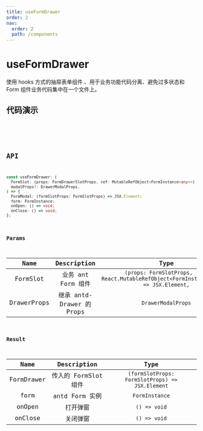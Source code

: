 ```yaml
---
title: useFormDrawer
order: 2
nav:
  order: 2
  path: /components
---
```


# useFormDrawer

使用 hooks 方式的抽屉表单组件 、用于业务功能代码分离、避免过多状态和 Form 组件业务代码集中在一个文件上。

## 代码演示

<code src='./demos/demo.tsx'>

<API></API>

## API

```ts
const useFormDrawer: (
  FormSlot: (props: FormDrawerSlotProps, ref: MutableRefObject<FormInstance<any>>) => JSX.Element,
  modalProps?: DrawerModalProps,
) => {
  FormModal: (formSlotProps: FormSlotProps) => JSX.Element;
  form: FormInstance;
  onOpen: () => void;
  onClose: () => void;
};
```

### Params

| Name | Description | Type |
| :-: | :-: | :-: |
| FormSlot | 业务 ant Form 组件 | `(props: FormSlotProps, ref: React.MutableRefObject<FormInstance<any>>) => JSX.Element,` |
| DrawerProps | 继承 antd-Drawer 的 Props | `DrawerModalProps` |

### Result

|    Name    |     Description      |                      Type                       |
| :--------: | :------------------: | :---------------------------------------------: |
| FormDrawer | 传入的 FormSlot 组件 | `(formSlotProps: FormSlotProps) => JSX.Element` |
|    form    |    antd Form 实例    |                 `FormInstance`                  |
|   onOpen   |       打开弹窗       |                  `() => void`                   |
|  onClose   |       关闭弹窗       |                  `() => void`                   |
